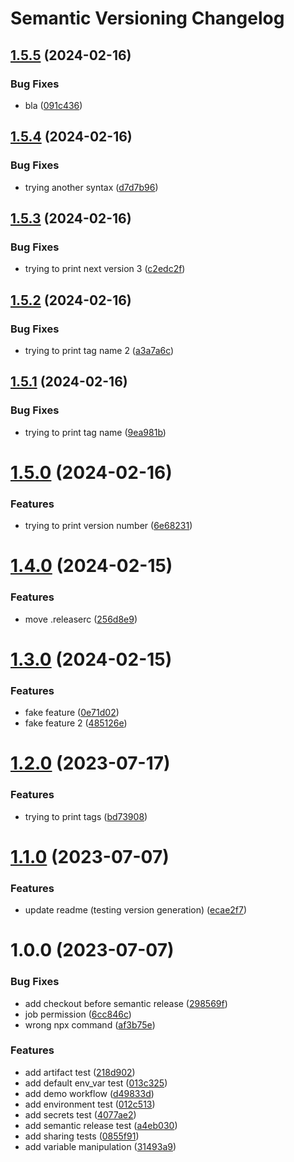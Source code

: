 # Semantic Versioning Changelog

## [1.5.5](https://github.com/vauotto/github-actions/compare/v1.5.4...v1.5.5) (2024-02-16)


### Bug Fixes

* bla ([091c436](https://github.com/vauotto/github-actions/commit/091c4364ce7c12c34fef1f4e867a1ab71ada9efd))

## [1.5.4](https://github.com/vauotto/github-actions/compare/v1.5.3...v1.5.4) (2024-02-16)


### Bug Fixes

* trying another syntax ([d7d7b96](https://github.com/vauotto/github-actions/commit/d7d7b96cd74cb8ca52a8f7524fe92151487e1426))

## [1.5.3](https://github.com/vauotto/github-actions/compare/v1.5.2...v1.5.3) (2024-02-16)


### Bug Fixes

* trying to print next version 3 ([c2edc2f](https://github.com/vauotto/github-actions/commit/c2edc2f591f754e862357eee6143bd9d3b6ea027))

## [1.5.2](https://github.com/vauotto/github-actions/compare/v1.5.1...v1.5.2) (2024-02-16)


### Bug Fixes

* trying to print tag name 2 ([a3a7a6c](https://github.com/vauotto/github-actions/commit/a3a7a6c1d812e2670ab3a8e4f5064c96af4c2ea9))

## [1.5.1](https://github.com/vauotto/github-actions/compare/v1.5.0...v1.5.1) (2024-02-16)


### Bug Fixes

* trying to print tag name ([9ea981b](https://github.com/vauotto/github-actions/commit/9ea981be8b4f75d60889ba55752dad908e0da5f2))

# [1.5.0](https://github.com/vauotto/github-actions/compare/v1.4.0...v1.5.0) (2024-02-16)


### Features

* trying to print version number ([6e68231](https://github.com/vauotto/github-actions/commit/6e682312e76d27d7ce47ec58fbfb7bcd706bb977))

# [1.4.0](https://github.com/vauotto/github-actions/compare/v1.3.0...v1.4.0) (2024-02-15)


### Features

* move .releaserc ([256d8e9](https://github.com/vauotto/github-actions/commit/256d8e9d8cadf004782d21b8049632681e3d4487))

# [1.3.0](https://github.com/vauotto/github-actions/compare/v1.2.0...v1.3.0) (2024-02-15)


### Features

* fake feature ([0e71d02](https://github.com/vauotto/github-actions/commit/0e71d02d2b8e3ddb3c88ee68a13bcd4477754a49))
* fake feature 2 ([485126e](https://github.com/vauotto/github-actions/commit/485126ec0177c5a70d1aee637e0a5f802b3df1bc))

# [1.2.0](https://github.com/vauotto/github-actions/compare/v1.1.0...v1.2.0) (2023-07-17)


### Features

* trying to print tags ([bd73908](https://github.com/vauotto/github-actions/commit/bd73908a6f896c7de89bef29d70da63a7a8926c3))

# [1.1.0](https://github.com/vauotto/github-actions/compare/v1.0.0...v1.1.0) (2023-07-07)


### Features

* update readme (testing version generation) ([ecae2f7](https://github.com/vauotto/github-actions/commit/ecae2f76af7df7c37f9d161bbe526eb9d330fe29))

# 1.0.0 (2023-07-07)


### Bug Fixes

* add checkout before semantic release ([298569f](https://github.com/vauotto/github-actions/commit/298569fff677d36097fb379959634f428373ddb7))
* job permission ([6cc846c](https://github.com/vauotto/github-actions/commit/6cc846cded7ed0879662bded5e5b78e7ce1ab201))
* wrong npx command ([af3b75e](https://github.com/vauotto/github-actions/commit/af3b75e9d26aa423c7e72ec52ab45acd51bd856a))


### Features

* add artifact test ([218d902](https://github.com/vauotto/github-actions/commit/218d902796ae363e1e90c5e072722637ee6193d2))
* add default env_var test ([013c325](https://github.com/vauotto/github-actions/commit/013c325b82045b8ea72dc0925e9ec2924583156c))
* add demo workflow ([d49833d](https://github.com/vauotto/github-actions/commit/d49833d93c07ef4f966d0f8d7b5512b254e4c26a))
* add environment test ([012c513](https://github.com/vauotto/github-actions/commit/012c513014017347c4cdb849ef1c7edbe10378ff))
* add secrets test ([4077ae2](https://github.com/vauotto/github-actions/commit/4077ae2c5578ad5abc27ec072de13c115052e0b6))
* add semantic release test ([a4eb030](https://github.com/vauotto/github-actions/commit/a4eb0302168f8f2dd9b30cd1259a2fa0cd600988))
* add sharing tests ([0855f91](https://github.com/vauotto/github-actions/commit/0855f91110e0ec67ee7e84ea1d8dfb31c11e5759))
* add variable manipulation ([31493a9](https://github.com/vauotto/github-actions/commit/31493a92cd592485dbcb1021fb0ffd8477fb03a2))
